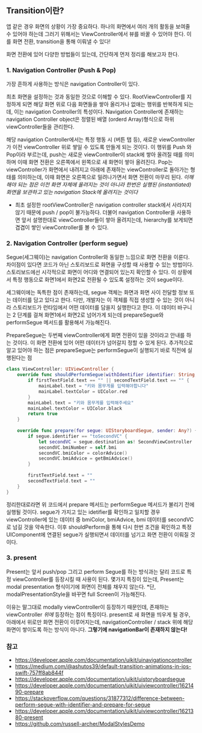 ## Transition이란?

앱 같은 경우 화면의 상황이 가장 중요하다.
하나의 화면에서 여러 개의 활동을 보여줄 수 있어야 하는데
그러기 위해서는 ViewController에서 뷰를 바꿀 수 있어야 한다.
이를 화면 전환, transition을 통해 이뤄낼 수 있다!

화면 전환에 있어 다양한 방법들이 있는데, 간단하게 먼저 정리를 해보고자 한다.

### 1. Navigation Controller (Push & Pop)
가장 흔하게 사용하는 방식은 navigation Controller이 있다.

최초 화면을 설정하는 것과 동일한 것으로 이해할 수 있다.
RootViewController를 지정하게 되면 해당 화면 위로 다음 화면들을 쌓아 올리거나 없애는 행위를 반복하게 되는데, 이는 navigation Controller의 특성이다.
Navigation Controller에 존재하는 navigation Controller object은 정렬된 배열 (orderd Array)형식으로 하위 viewController들을 관리한다.

해당 navigation Controller에서는 특정 행동 시 (버튼 탭 등), 새로운 viewController가 이전 viewController 위로 쌓일 수 있도록 만들게 되는 것이다.
이 행위를 Push 와 Pop이라 부르는데, push는 새로운 viewController이 stack에 쌓아 올려질 때를 의미하며 이때 화면 전환은 오른쪽에서 왼쪽으로 새 화면이 쌓아 올려진다.
Pop는 viewController가 화면에서 내려지고 아래에 존재하는 viewController로 돌아가는 형태를 의미하는데, 이때 화면은 오른쪽으로 밀려나가면서 화면 전환이 마무리 된다.
*이해해야 되는 점은 이전 화면 자체에 올려지는 것이 아니라 한번은 실행된 (instantiated) 화면을 보관하고 있는 navigation Stack에 올려지는 것이다*

* 최초 설정한 rootViewController은 navigation controller stack에서 사라지지 않기 때문에 push / pop이 불가능하다.
더불어 navigation Controller을 사용하면 앞서 설명한대로 viewController들이 쌓아 올려지는데, hierarchy를 보게되면 겹겹이 쌓인 viewController를 볼 수 있다.


### 2. Navigation Controller (perform segue)
Segue(세그웨이)는 navigation Controller와 동일한 느낌으로 화면 전환을 이룬다.
차이점이 있다면 코드가 아닌 스토리보드로 화면을 구성할 때 사용할 수 있는 방법이다.
스토리보드에선 시각적으로 화면이 어디와 연결되어 있는지 확인할 수 있다. 이 상황에서 특정 행동으로 화면1에서 화면2로 전환될 수 있도록 설정하는 것이 segue이다.

세그웨이에는 독특한 점이 존재하는데, segue 객체는 화면과 화면 사이 전달할 정보 또는 데이터를 담고 있다고 한다.
다만, 개발자는 이 객체를 직접 생성할 수 있는 것이 아니라 스토리보드가 런타임에서 어떤 데이터를 담을지 실행한다고 한다.
이 데이터 바구니는 2 단계를 걸쳐 화면1에서 화면2로 넘어가게 되는데 prepareSegue와 performSegue 메서드를 활용해서 가능해진다.

PrepareSegue는 두번째 viewController에게 화면 전환이 있을 것이라고 안내를 하는 것이다.
이 화면 전환에 있어 어떤 데이터가 넘어갈지 정할 수 있게 된다.
추가적으로 알고 있어야 하는 점은 prepareSegue는 performSegue이 실행되기 바로 직전에 실행된다는 점

```swift
class ViewController: UIViewController {
    override func shouldPerformSegue(withIdentifier identifier: String, sender: Any?) -> Bool {
        if firstTextField.text == "" || secondTextField.text == "" {
            mainLabel.text = "키와 몸무게를 입력해야합니다"
            mainLabel.textColor = UIColor.red
        }
        mainLabel.text = "키와 몸무게를 입력해주세요"
        mainLabel.textColor = UIColor.black
        return true
    }
    
    override func prepare(for segue: UIStoryboardSegue, sender: Any?) {
        if segue.identifier == "toSecondVC" {
            let secondVC = segue.destination as! SecondViewController
            secondVC.bmiNumber = self.bmi
            secondVC.bmiColor = colorAdvice()
            secondVC.bmiAdvice = getBmiAdvice()
        }
        
        firstTextField.text = ""
        secondTextField.text = ""
    }
}
```

정리한대로라면 위 코드에서 prepare 메서드는 performSegue 메서드가 불리기 전에 실행될 것이다.
segue가 가지고 있는 idetifier를 확인하고 일치할 경우 viewController에 있는 데이터 중 bmiColor, bmiAdvice, bmi 데이터를 secondVC로 넘길 것을 약속한다.
이후 shouldPerform을 통해 다시 한번 조건을 확인하고 특정 UIComponent에 연결된 segue가 실행되면서 데이터를 넘기고 화면 전환이 이뤄질 것이다.

### 3. present
Present는 앞서 push/pop 그리고 perform Segue를 하는 방식과는 달리 코드로 특정 viewController를 등장시킬 때 사용이 된다.
몇가지 특징이 있는데, Present는 modal presentation 형식이기에 화면이 전체를 채우지 않는다.
*단, modalPresentationStyle을 바꾸면 full Screen이 가능해진다.

이유는 말그대로 modally viewController이 등장하기 때문인데, 존재하는 viewController *위에* 등장하는 점이 특징이다.
present로 새 화면을 띄우게 될 경우, 아래에서 위로만 화면 전환이 이루어지는데, navigationController / stack 위에 해당 화면이 쌓이도록 하는 방식이 아니다.
**그렇기에 navigationBar이 존재하지 않는다!**


### 참고
- https://developer.apple.com/documentation/uikit/uinavigationcontroller
- https://medium.com/@ashutos39/default-transition-animations-in-ios-swift-757ff8ab844f
- https://developer.apple.com/documentation/uikit/uistoryboardsegue
- https://developer.apple.com/documentation/uikit/uiviewcontroller/1621490-prepare
- https://stackoverflow.com/questions/31877312/difference-between-perform-segue-with-identifier-and-prepare-for-segue
- https://developer.apple.com/documentation/uikit/uiviewcontroller/1621380-present
- https://github.com/russell-archer/ModalStylesDemo
